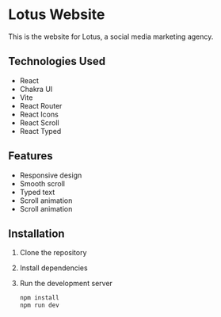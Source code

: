 # Lotus Website

This is the website for Lotus, a social media marketing agency.

## Technologies Used

- React
- Chakra UI
- Vite
- React Router
- React Icons
- React Scroll
- React Typed

## Features

- Responsive design
- Smooth scroll
- Typed text
- Scroll animation
- Scroll animation

## Installation

1. Clone the repository
2. Install dependencies
3. Run the development server

    ```bash
    npm install
    npm run dev
    ```
